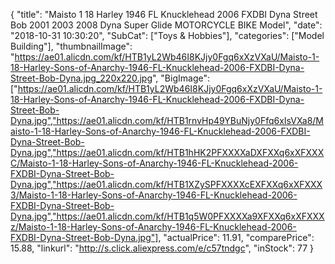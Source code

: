{
	"title": "Maisto 1 18 Harley 1946 FL Knucklehead 2006 FXDBI Dyna Street Bob 2001 2003 2008 Dyna Super Glide MOTORCYCLE BIKE Model",
	"date": "2018-10-31 10:30:20",
	"SubCat": ["Toys & Hobbies"],
	"categories": ["Model Building"],
	"thumbnailImage": "https://ae01.alicdn.com/kf/HTB1yL2Wb46I8KJjy0Fgq6xXzVXaU/Maisto-1-18-Harley-Sons-of-Anarchy-1946-FL-Knucklehead-2006-FXDBI-Dyna-Street-Bob-Dyna.jpg_220x220.jpg",
	"BigImage": ["https://ae01.alicdn.com/kf/HTB1yL2Wb46I8KJjy0Fgq6xXzVXaU/Maisto-1-18-Harley-Sons-of-Anarchy-1946-FL-Knucklehead-2006-FXDBI-Dyna-Street-Bob-Dyna.jpg","https://ae01.alicdn.com/kf/HTB1rnvHp49YBuNjy0Ffq6xIsVXa8/Maisto-1-18-Harley-Sons-of-Anarchy-1946-FL-Knucklehead-2006-FXDBI-Dyna-Street-Bob-Dyna.jpg","https://ae01.alicdn.com/kf/HTB1hHK2PFXXXXaDXFXXq6xXFXXXC/Maisto-1-18-Harley-Sons-of-Anarchy-1946-FL-Knucklehead-2006-FXDBI-Dyna-Street-Bob-Dyna.jpg","https://ae01.alicdn.com/kf/HTB1XZySPFXXXXcEXFXXq6xXFXXX3/Maisto-1-18-Harley-Sons-of-Anarchy-1946-FL-Knucklehead-2006-FXDBI-Dyna-Street-Bob-Dyna.jpg","https://ae01.alicdn.com/kf/HTB1q5W0PFXXXXa9XFXXq6xXFXXXz/Maisto-1-18-Harley-Sons-of-Anarchy-1946-FL-Knucklehead-2006-FXDBI-Dyna-Street-Bob-Dyna.jpg"],
	"actualPrice": 11.91,
	"comparePrice": 15.88,
	"linkurl": "http://s.click.aliexpress.com/e/c57tndgc",
	"inStock": 77
}
